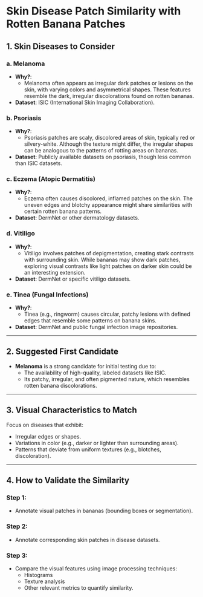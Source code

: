 # Skin Disease Patch Similarity with Rotten Banana Patches

## 1. Skin Diseases to Consider

### a. **Melanoma**
- **Why?**: 
  - Melanoma often appears as irregular dark patches or lesions on the skin, with varying colors and asymmetrical shapes. These features resemble the dark, irregular discolorations found on rotten bananas.
- **Dataset**: ISIC (International Skin Imaging Collaboration).

### b. **Psoriasis**
- **Why?**:
  - Psoriasis patches are scaly, discolored areas of skin, typically red or silvery-white. Although the texture might differ, the irregular shapes can be analogous to the patterns of rotting areas on bananas.
- **Dataset**: Publicly available datasets on psoriasis, though less common than ISIC datasets.

### c. **Eczema (Atopic Dermatitis)**
- **Why?**:
  - Eczema often causes discolored, inflamed patches on the skin. The uneven edges and blotchy appearance might share similarities with certain rotten banana patterns.
- **Dataset**: DermNet or other dermatology datasets.

### d. **Vitiligo**
- **Why?**:
  - Vitiligo involves patches of depigmentation, creating stark contrasts with surrounding skin. While bananas may show dark patches, exploring visual contrasts like light patches on darker skin could be an interesting extension.
- **Dataset**: DermNet or specific vitiligo datasets.

### e. **Tinea (Fungal Infections)**
- **Why?**:
  - Tinea (e.g., ringworm) causes circular, patchy lesions with defined edges that resemble some patterns on banana skins.
- **Dataset**: DermNet and public fungal infection image repositories.

---

## 2. Suggested First Candidate
- **Melanoma** is a strong candidate for initial testing due to:
  - The availability of high-quality, labeled datasets like ISIC.
  - Its patchy, irregular, and often pigmented nature, which resembles rotten banana discolorations.

---

## 3. Visual Characteristics to Match
Focus on diseases that exhibit:
- Irregular edges or shapes.
- Variations in color (e.g., darker or lighter than surrounding areas).
- Patterns that deviate from uniform textures (e.g., blotches, discoloration).

---

## 4. How to Validate the Similarity
### Step 1:
- Annotate visual patches in bananas (bounding boxes or segmentation).

### Step 2:
- Annotate corresponding skin patches in disease datasets.

### Step 3:
- Compare the visual features using image processing techniques:
  - Histograms
  - Texture analysis
  - Other relevant metrics to quantify similarity.
